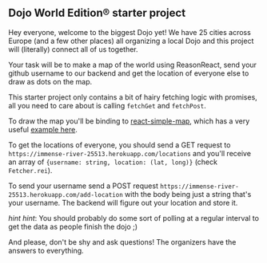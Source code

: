 Dojo World Edition® starter project
---

Hey everyone, welcome to the biggest Dojo yet! We have 25 cities across Europe (and a few other places) all organizing a local Dojo and this project will (literally) connect all of us together.

Your task will be to make a map of the world using ReasonReact, send your github username to our backend and get the location of everyone else to draw as dots on the map.

This starter project only contains a bit of hairy fetching logic with promises, all you need to care about is calling `fetchGet` and `fetchPost`.

To draw the map you'll be binding to [react-simple-map](https://github.com/zcreativelabs/react-simple-maps), which has a very useful [example here](https://github.com/zcreativelabs/react-simple-maps/blob/master/examples/basic-map/pages/index.js).

To get the locations of everyone, you should send a GET request to `https://immense-river-25513.herokuapp.com/locations` and you'll receive an array of `{username: string, location: (lat, long)}` (check `Fetcher.rei`).

To send your username send a POST request `https://immense-river-25513.herokuapp.com/add-location` with the body being just a string that's your username. The backend will figure out your location and store it.

*hint hint*: You should probably do some sort of polling at a regular interval to get the data as people finish the dojo ;)

And please, don't be shy and ask questions! The organizers have the answers to everything.
